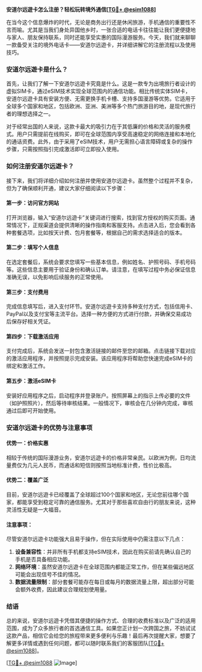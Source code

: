 **安道尔远遊卡怎么注册？轻松玩转境外通信[[TG💪+ @esim1088](https://t.me/s/esim1088)]**

在当今这个信息爆炸的时代，无论是商务出行还是休闲旅游，手机通信的重要性不言而喻。尤其是当我们身处异国他乡时，一张合适的电话卡往往能让我们更便捷地与家人、朋友保持联系，同时还能享受实惠的国际漫游服务。今天，我们就来聊聊一款备受关注的境外电话卡——安道尔远遊卡，并详细讲解它的注册流程以及使用技巧。

### 安道尔远遊卡是什么？

首先，让我们了解一下安道尔远遊卡究竟是什么。这是一款专为出境旅行者设计的虚拟SIM卡，通过eSIM技术实现全球范围内的通信功能。相比传统实体SIM卡，安道尔远遊卡具有安装方便、无需更换手机卡槽、支持多国漫游等优势。它适用于全球多个国家和地区，包括欧洲、亚洲、美洲等多个热门旅游目的地，是现代旅行者的理想选择之一。

对于经常出国的人来说，这款卡最大的吸引力在于其低廉的价格和灵活的服务模式。用户只需提前在线购买，即可在全球范围内享受高速稳定的网络连接和本地化的通话资费。此外，由于采用了eSIM技术，用户无需担心语言障碍或复杂的操作步骤，只需按照指引完成激活即可立即投入使用。

### 如何注册安道尔远遊卡？

接下来，我们将详细介绍如何注册并使用安道尔远遊卡。虽然整个过程并不复杂，但为了确保顺利开通，建议大家仔细阅读以下步骤：

#### 第一步：访问官方网站
打开浏览器，输入“安道尔远遊卡”关键词进行搜索，找到官方授权的购买页面。通常情况下，正规渠道会提供清晰的操作指南和客服支持。点击进入后，您会看到各种套餐选项，比如按天计费、包月套餐等，根据自己的需求选择适合的版本。

#### 第二步：填写个人信息
在选定套餐后，系统会要求您填写一些基本信息，例如姓名、护照号码、手机号码等。这些信息主要用于验证身份和确认订单。请注意，在填写过程中务必保证信息准确无误，以免影响后续服务的正常使用。

#### 第三步：支付费用
完成信息填写后，进入支付环节。安道尔远遊卡支持多种支付方式，包括信用卡、PayPal以及支付宝等主流平台。选择一种方便的方式进行付款，并确保交易成功后保存好相关凭证。

#### 第四步：下载激活应用
支付完成后，系统会发送一封包含激活链接的邮件至您的邮箱。点击链接下载对应的激活应用程序，并按照提示完成安装。该应用程序将帮助您快速完成eSIM卡的绑定和激活工作。

#### 第五步：激活eSIM卡
安装好应用程序之后，启动程序并登录账户。按照屏幕上的指示上传必要的文件（如护照照片），然后等待审核结果。一般情况下，审核会在几分钟内完成，审核通过后即可开始使用。

### 安道尔远遊卡的优势与注意事项

#### 优势一：价格实惠
相较于传统的国际漫游业务，安道尔远遊卡的价格非常亲民。以欧洲为例，日均流量费仅为几元人民币，而通话和短信则按照当地标准计费，性价比极高。

#### 优势二：覆盖广泛
目前，安道尔远遊卡已经覆盖了全球超过100个国家和地区，无论您前往哪个国家，都能享受到稳定可靠的通信服务。尤其对于那些喜欢自由行的朋友来说，这种灵活性无疑是一大福音。

#### 注意事项：
尽管安道尔远遊卡功能强大且易于操作，但在实际使用中仍需注意以下几点：
1. **设备兼容性**：并非所有手机都支持eSIM技术，因此在购买前请先确认自己的手机是否具备相应功能。
2. **网络环境**：虽然安道尔远遊卡在全球范围内都能正常工作，但在某些偏远地区可能会出现信号不佳的情况。
3. **数据流量限制**：部分套餐可能存在每日或每月的数据流量上限，超出部分可能会额外收费，因此建议合理规划使用量。

### 结语

总的来说，安道尔远遊卡凭借其便捷的操作方式、合理的收费标准以及广泛的适用范围，成为了众多旅行者的首选通信工具。如果您正计划一次跨国之旅，不妨试试这款产品，相信它会给您的旅程带来更多便利与乐趣！最后再次提醒大家，想要了解更多详情或遇到任何问题，都可以随时联系我们的客服团队[[TG💪+ @esim1088](https://t.me/s/esim1088)]。

[[TG💪+ @esim1088](https://t.me/s/esim1088) ![Image](https://i.postimg.cc/4NQfJmqS/Snipaste-2025-05-13-00-14-12.png)]